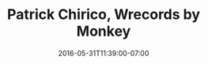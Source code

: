 ---
title: "Patrick Chirico, Wrecords by Monkey"
description: " "
date: "2016-05-31T11:39:00-07:00"
quote: "Mr. Sunderland created and designed my website. He does great work at a affordable cost. His sites are easy to navigate on both front and back ends. He's easy to work with and very punctual. His design skills are very professional and creative. I would recommend him for any web design or any graphic design."
---